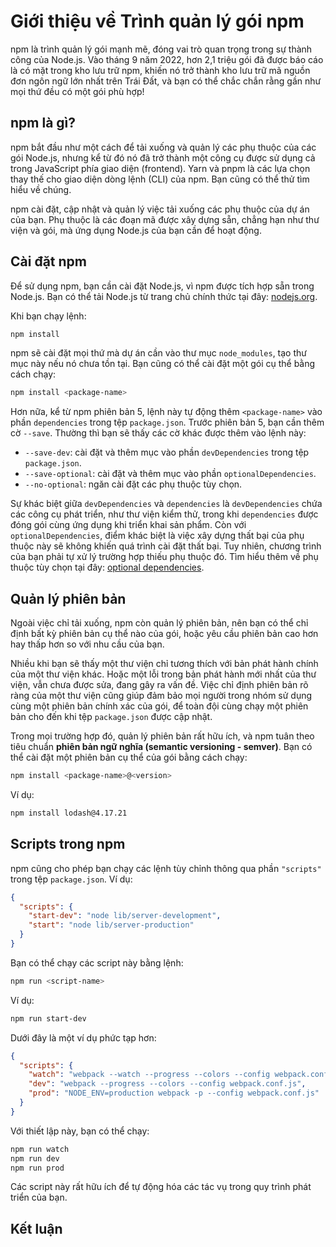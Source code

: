 # Giới thiệu về Trình quản lý gói npm

npm là trình quản lý gói mạnh mẽ, đóng vai trò quan trọng trong sự thành công của Node.js. Vào tháng 9 năm 2022, hơn 2,1 triệu gói đã được báo cáo là có mặt trong kho lưu trữ npm, khiến nó trở thành kho lưu trữ mã nguồn đơn ngôn ngữ lớn nhất trên Trái Đất, và bạn có thể chắc chắn rằng gần như mọi thứ đều có một gói phù hợp!

## npm là gì?

npm bắt đầu như một cách để tải xuống và quản lý các phụ thuộc của các gói Node.js, nhưng kể từ đó nó đã trở thành một công cụ được sử dụng cả trong JavaScript phía giao diện (frontend). Yarn và pnpm là các lựa chọn thay thế cho giao diện dòng lệnh (CLI) của npm. Bạn cũng có thể thử tìm hiểu về chúng.

npm cài đặt, cập nhật và quản lý việc tải xuống các phụ thuộc của dự án của bạn. Phụ thuộc là các đoạn mã được xây dựng sẵn, chẳng hạn như thư viện và gói, mà ứng dụng Node.js của bạn cần để hoạt động.

## Cài đặt npm

Để sử dụng npm, bạn cần cài đặt Node.js, vì npm được tích hợp sẵn trong Node.js. Bạn có thể tải Node.js từ trang chủ chính thức tại đây: [nodejs.org](https://nodejs.org).

Khi bạn chạy lệnh:

```bash
npm install
```

npm sẽ cài đặt mọi thứ mà dự án cần vào thư mục `node_modules`, tạo thư mục này nếu nó chưa tồn tại. Bạn cũng có thể cài đặt một gói cụ thể bằng cách chạy:

```bash
npm install <package-name>
```

Hơn nữa, kể từ npm phiên bản 5, lệnh này tự động thêm `<package-name>` vào phần `dependencies` trong tệp `package.json`. Trước phiên bản 5, bạn cần thêm cờ `--save`. Thường thì bạn sẽ thấy các cờ khác được thêm vào lệnh này:

- `--save-dev`: cài đặt và thêm mục vào phần `devDependencies` trong tệp `package.json`.
- `--save-optional`: cài đặt và thêm mục vào phần `optionalDependencies`.
- `--no-optional`: ngăn cài đặt các phụ thuộc tùy chọn.

Sự khác biệt giữa `devDependencies` và `dependencies` là `devDependencies` chứa các công cụ phát triển, như thư viện kiểm thử, trong khi `dependencies` được đóng gói cùng ứng dụng khi triển khai sản phẩm. Còn với `optionalDependencies`, điểm khác biệt là việc xây dựng thất bại của phụ thuộc này sẽ không khiến quá trình cài đặt thất bại. Tuy nhiên, chương trình của bạn phải tự xử lý trường hợp thiếu phụ thuộc đó. Tìm hiểu thêm về phụ thuộc tùy chọn tại đây: [optional dependencies](#).

## Quản lý phiên bản

Ngoài việc chỉ tải xuống, npm còn quản lý phiên bản, nên bạn có thể chỉ định bất kỳ phiên bản cụ thể nào của gói, hoặc yêu cầu phiên bản cao hơn hay thấp hơn so với nhu cầu của bạn.

Nhiều khi bạn sẽ thấy một thư viện chỉ tương thích với bản phát hành chính của một thư viện khác. Hoặc một lỗi trong bản phát hành mới nhất của thư viện, vẫn chưa được sửa, đang gây ra vấn đề. Việc chỉ định phiên bản rõ ràng của một thư viện cũng giúp đảm bảo mọi người trong nhóm sử dụng cùng một phiên bản chính xác của gói, để toàn đội cùng chạy một phiên bản cho đến khi tệp `package.json` được cập nhật.

Trong mọi trường hợp đó, quản lý phiên bản rất hữu ích, và npm tuân theo tiêu chuẩn **phiên bản ngữ nghĩa (semantic versioning - semver)**. Bạn có thể cài đặt một phiên bản cụ thể của gói bằng cách chạy:

```bash
npm install <package-name>@<version>
```

Ví dụ:

```bash
npm install lodash@4.17.21
```

## Scripts trong npm

npm cũng cho phép bạn chạy các lệnh tùy chỉnh thông qua phần `"scripts"` trong tệp `package.json`. Ví dụ:

```json
{
  "scripts": {
    "start-dev": "node lib/server-development",
    "start": "node lib/server-production"
  }
}
```

Bạn có thể chạy các script này bằng lệnh:

```bash
npm run <script-name>
```

Ví dụ:

```bash
npm run start-dev
```

Dưới đây là một ví dụ phức tạp hơn:

```json
{
  "scripts": {
    "watch": "webpack --watch --progress --colors --config webpack.conf.js",
    "dev": "webpack --progress --colors --config webpack.conf.js",
    "prod": "NODE_ENV=production webpack -p --config webpack.conf.js"
  }
}
```

Với thiết lập này, bạn có thể chạy:

```bash
npm run watch
npm run dev
npm run prod
```

Các script này rất hữu ích để tự động hóa các tác vụ trong quy trình phát triển của bạn.

## Kết luận

